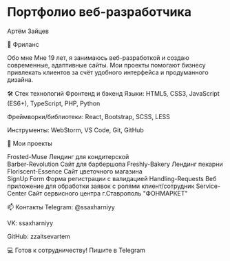 # Портфолио веб-разработчика
Артём Зайцев

📍 Фриланс 

Обо мне
Мне 19 лет, я занимаюсь веб-разработкой и создаю современные, адаптивные сайты. Мои проекты помогают бизнесу привлекать клиентов за счёт удобного интерфейса и продуманного дизайна.

🛠 Стек технологий
Фронтенд и бэкенд
Языки: HTML5, CSS3, JavaScript (ES6+), TypeScript, PHP, Python

Фреймворки/библиотеки: React, Bootstrap, SCSS, LESS

Инструменты: WebStorm, VS Code, Git, GitHub

🚀 Мои проекты

Frosted-Muse	Лендинг для кондитерской	
Barber-Revolution	Сайт для барбершопа	
Freshly-Bakery	Лендинг пекарни	
Floriscent-Essence	Сайт цветочного магазина	
SignUp Form	Форма регистрации с валидацией
Handling-Requests Веб приложение для обработки заявок с ролями клиент/сотрудник
Service-Center Сайт сервисного центра г.Ставрополь "ФОНМАРКЕТ"

📫 Контакты
Telegram: @ssaxharniyy

VK: ssaxharniyy

GitHub: zzaitsevartem

💻 Готов к сотрудничеству! Пишите в Telegram
